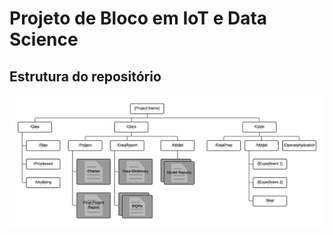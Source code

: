 # Projeto de Bloco em IoT e Data Science

## Estrutura do repositório

![Estrutura do repositório](project_structure.PNG)
